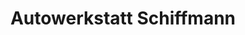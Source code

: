 ---
title: "Autowerkstatt Schiffmann"
url: /mitterteich/autowerkstatt-schiffmann/
shop: Autowerkstatt
---